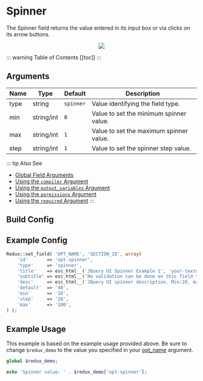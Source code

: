 # Spinner

The Spinner field returns the value entered in its input box or via clicks on its arrow buttons.

<span style="display:block;text-align:center">![](./img/spinner.png)</span>

::: warning Table of Contents
[[toc]]
:::

## Arguments
|Name|Type|Default|Description|
|--- |--- |--- |--- |
|type|string|`spinner`|Value identifying the field type.|
|min|string/int|`0`|Value to set the minimum spinner value.|
|max|string/int|`1`|Value to set the maximum spinner value.|
|step|string/int|`1`|Value to set the spinner step value.|

::: tip Also See
- [Global Field Arguments](../configuration/fields/arguments.md)
- [Using the `compiler` Argument](../configuration/fields/compiler.md)
- [Using the `output_variables` Argument](../configuration/fields/output-variables.md)
- [Using the `permissions` Argument](../configuration/fields/permissions.md)
- [Using the `required` Argument](../configuration/fields/required.md)
:::


## Build Config
<script>
import builder from './spinner.json';
export default {
    data () {
        return {
            builder: builder,
            defaults: {}
        };
    }
}
</script>
<builder :builder_json="builder" :builder_defaults="defaults" />

## Example Config
```php
Redux::set_field( 'OPT_NAME', 'SECTION_ID', array(
    'id'       => 'opt-spinner',
    'type'     => 'spinner', 
    'title'    => esc_html__('JQuery UI Spinner Example 1', 'your-textdomain-here'),
    'subtitle' => esc_html__('No validation can be done on this field type','your-textdomain-here'),
    'desc'     => esc_html__('JQuery UI spinner description. Min:20, max: 100, step:20, default value: 40', 'your-textdomain-here'),
    'default'  => '40',
    'min'      => '20',
    'step'     => '20',
    'max'      => '100',
) );
```

## Example Usage
This example is based on the example usage provided above. Be sure to change `$redux_demo` to the value you specified in your [opt_name](../configuration/global_arguments.md#opt_name) argument.

```php
global $redux_demo;

echo 'Spinner value: ' . $redux_demo['opt-spinner'];
```

